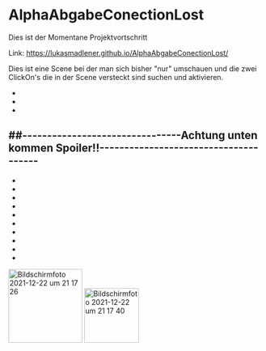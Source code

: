 # AlphaAbgabeConectionLost
Dies ist der Momentane Projektvortschritt

Link: https://lukasmadlener.github.io/AlphaAbgabeConectionLost/ 


Dies ist eine Scene bei der man sich bisher "nur" umschauen und die zwei ClickOn's die in der Scene versteckt sind suchen und aktivieren. 


-
-
-
##--------------------------------Achtung unten kommen Spoiler!!--------------------------------------
-
-
-
-
-
-  
-
-
-
-
-


<img width="146" alt="Bildschirmfoto 2021-12-22 um 21 17 26" src="https://user-images.githubusercontent.com/62291189/147150601-de2e922a-89c1-4e81-9c77-44aed3bbf426.png">

<img width="108" alt="Bildschirmfoto 2021-12-22 um 21 17 40" src="https://user-images.githubusercontent.com/62291189/147150606-41db1de3-0928-493b-8291-4ce3467016dd.png">
